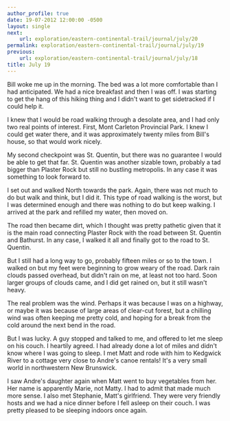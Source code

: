 ```yaml
---
author_profile: true
date: 19-07-2012 12:00:00 -0500
layout: single
next:
    url: exploration/eastern-continental-trail/journal/july/20
permalink: exploration/eastern-continental-trail/journal/july/19
previous:
    url: exploration/eastern-continental-trail/journal/july/18
title: July 19
---
```

Bill woke me up in the morning. The bed was a lot more comfortable than I had anticipated. We had a nice breakfast and then I was off. I was starting to get the hang of this hiking thing and I didn't want to get sidetracked if I could help it.

I knew that I would be road walking through a desolate area, and I had only two real points of interest. First, Mont Carleton Provincial Park. I knew I could get water there, and it was approximately twenty miles from Bill's house, so that would work nicely.

My second checkpoint was St. Quentin, but there was no guarantee I would be able to get that far. St. Quentin was another sizable town, probably a tad bigger than Plaster Rock but still no bustling metropolis. In any case it was something to look forward to.

I set out and walked North towards the park. Again, there was not much to do but walk and think, but I did it. This type of road walking is the worst, but I was determined enough and there was nothing to do but keep walking. I arrived at the park and refilled my water, then moved on.

The road then became dirt, which I thought was pretty pathetic given that it is the main road connecting Plaster Rock with the road between St. Quentin and Bathurst. In any case, I walked it all and finally got to the road to St. Quentin.

But I still had a long way to go, probably fifteen miles or so to the town. I walked on but my feet were beginning to grow weary of the road. Dark rain clouds passed overhead, but didn't rain on me, at least not too hard. Soon larger groups of clouds came, and I did get rained on, but it still wasn't heavy.

The real problem was the wind. Perhaps it was because I was on a highway, or maybe it was because of large areas of clear-cut forest, but a chilling wind was often keeping me pretty cold, and hoping for a break from the cold around the next bend in the road.

But I was lucky. A guy stopped and talked to me, and offered to let me sleep on his couch. I heartily agreed. I had already done a lot of miles and didn't know where I was going to sleep. I met Matt and rode with him to Kedgwick River to a cottage very close to Andre's canoe rentals! It's a very small world in northwestern New Brunswick.

I saw Andre's daughter again when Matt went to buy vegetables from her. Her name is apparently Marie, not Matty. I had to admit that made much more sense. I also met Stephanie, Matt's girlfriend. They were very friendly hosts and we had a nice dinner before I fell asleep on their couch. I was pretty pleased to be sleeping indoors once again.